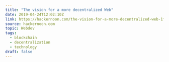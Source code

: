 ```yaml
---
title: "The vision for a more decentralized Web"
date: 2019-04-24T12:02:10Z
link: https://hackernoon.com/the-vision-for-a-more-decentralized-web-1f771e21c8ef?source=rss----3a8144eabfe3---4
source: hackernoon.com
topic: Webdev
tags:
  - blockchain
  - decentralization
  - technology
draft: false
---
```

